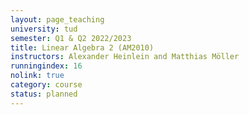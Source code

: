 ```yaml
---
layout: page_teaching
university: tud
semester: Q1 & Q2 2022/2023
title: Linear Algebra 2 (AM2010)
instructors: Alexander Heinlein and Matthias Möller
runningindex: 16
nolink: true
category: course
status: planned
---
```

